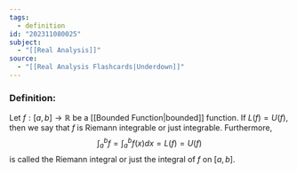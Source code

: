 ```yaml
---
tags:
  - definition
id: "202311080025"
subject:
  - "[[Real Analysis]]"
source:
  - "[[Real Analysis Flashcards|Underdown]]"
---
```

### Definition:
Let $f:[a, b] \to \mathbb{R}$ be a [[Bounded Function|bounded]] function. If $L(f)=U(f)$, then we say that $f$ is Riemann integrable or just integrable. Furthermore,
$$ \int_{a}^{b} f = \int_{a}^{b} f(x) dx = L(f) = U(f)$$
is called the Riemann integral or just the integral of $f$ on $[a,b]$.